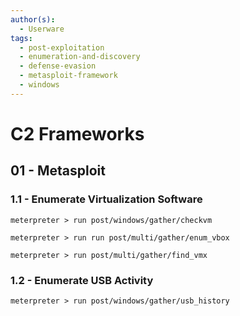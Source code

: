 ```yaml
---
author(s):
  - Userware
tags:
  - post-exploitation
  - enumeration-and-discovery
  - defense-evasion
  - metasploit-framework
  - windows
---
```

# C2 Frameworks

## 01 - Metasploit

### 1.1 - Enumerate Virtualization Software

```
meterpreter > run post/windows/gather/checkvm

meterpreter > run run post/multi/gather/enum_vbox

meterpreter > run post/multi/gather/find_vmx
```

### 1.2 - Enumerate USB Activity

```
meterpreter > run post/windows/gather/usb_history
```